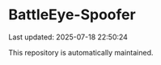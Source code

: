 # BattleEye-Spoofer

Last updated: 2025-07-18 22:50:24

This repository is automatically maintained.
